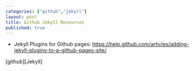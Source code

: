 ```yaml
---
categories: ["github","jekyll"]
layout: post
title: Github Jekyll Resources
published: true
---
```


* Jekyll Plugins for Github pages: https://help.github.com/articles/adding-jekyll-plugins-to-a-github-pages-site/

[github][Jekyll]

